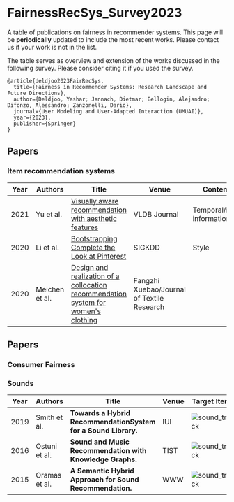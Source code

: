 # FairnessRecSys_Survey2023

A table of publications on fairness in recommender systems. This page will be ****periodically**** updated to include the most recent works. Please contact us if your work is not in the list.

The table serves as overview and extension of the works discussed in the following survey. Please consider citing it if you used the survey.

```
@article{deldjoo2023FairRecSys,
  title={Fairness in Recommender Systems: Research Landscape and Future Directions},
  author={Deldjoo, Yashar; Jannach, Dietmar; Bellogin, Alejandro; Difonzo, Alessandro; Zanzonelli, Dario},
  journal={User Modeling and User-Adapted Interaction (UMUAI)},
  year={2023},
  publisher={Springer}
}
```

## Papers
### Item recommendation systems
| Year  | Authors | Title       |Venue  |Content|Code | Dataset |
|------|-------|-------|------|------|---------------|-------|
|2021|Yu et al.|[Visually aware recommendation with aesthetic features](https://link.springer.com/article/10.1007%2Fs00778-021-00651-y)|VLDB Journal| Temporal/item information||[Link](wwww.amazon.com)
|2020|Li et al.|[Bootstrapping Complete the Look at Pinterest](https://dl.acm.org/doi/abs/10.1145/3394486.3403382)|SIGKDD|Style||[Link](www.polyvore.com)
|2020| Meichen et al.| [Design and realization of a collocation recommendation system for women's clothing](http://www.fzxb.org.cn/EN/10.13475/j.fzxb.20191200510)|Fangzhi Xuebao/Journal of Textile Research|

## Papers
### Consumer Fairness

### Sounds
| Year  | Authors | Title       |Venue  | Target Item    | Paper        |Code |Data/Source|
|------|-------|-------|------|-----------|---------------|-------|-------|
|2019| Smith et al.  | **Towards a Hybrid RecommendationSystem for a Sound Library.**|IUI|![sound_track](https://user-images.githubusercontent.com/12104758/82208688-438a0f00-990c-11ea-8386-250e3d2a0269.png)|[Link](http://ceur-ws.org/Vol-2327/IUI19WS-MILC-5.pdf)|--|[EarSketch](https://earsketch.gatech.edu/earsketch2/)<br>[WordNet](https://wordnet.princeton.edu/)<br>[FreeSound](http://linkeddata.org/)||
|2016| Ostuni et al. | **Sound and Music Recommendation with Knowledge Graphs.**|TIST|![sound_track](https://user-images.githubusercontent.com/12104758/82208688-438a0f00-990c-11ea-8386-250e3d2a0269.png)|[Link](https://dl.acm.org/doi/10.1145/2926718)|--|[Songfacts](http://songfacts.com/)<br>[Last.fm](http://last.fm/)[FreeSound](http://linkeddata.org/)||
|2015| Oramas et al.|**A Semantic Hybrid Approach for Sound Recommendation.**|WWW|![sound_track](https://user-images.githubusercontent.com/12104758/82208688-438a0f00-990c-11ea-8386-250e3d2a0269.png)|[Link](https://dl.acm.org/doi/10.1145/2740908.2742775)|--|[DBpedia](http://dbpedia.org/)<br>[WordNet]||
